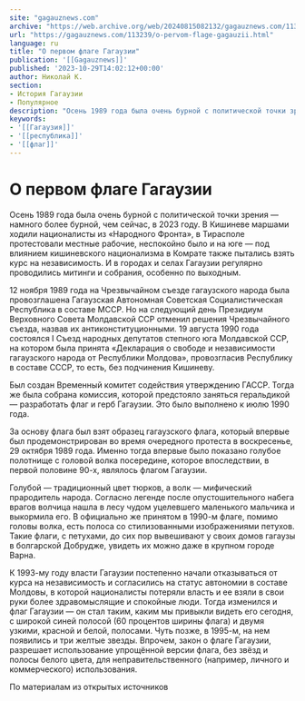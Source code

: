 ```yaml
---
site: "gagauznews.com"
archive: "https://web.archive.org/web/20240815082132/gagauznews.com/113239/o-pervom-flage-gagauzii.html"
url: "https://gagauznews.com/113239/o-pervom-flage-gagauzii.html"
language: ru
title: "О первом флаге Гагаузии"
publication: '[[Gagauznews]]'
published: '2023-10-29T14:02:12+00:00'
author: Николай К.
section:
- История Гагаузии
- Популярное
description: "Осень 1989 года была очень бурной с политической точки зрения — намного более бурной, чем сейчас, в 2023 году. В Кишиневе маршами ходили националисты из «Народного Фронта», в Тирасполе протестовали местные рабочие, неспокойно было и на юге — под влиянием кишиневского национализма в Комрате также пытались взять курс на независимость. И в городах и селах Гагаузии регулярно проводились митинги и собрания, особенно по выходным. 12 ноября 1989 года на Чрезвычайном съезде гагаузского народа была провозглашена Гагаузская Автономная Советская Социалистическая Республика в составе МССР. Но на следующий день Президиум Верховного Совета Молдавской ССР отменил решения Чрезвычайного съезда, назвав их антиконституционными. 19 […]"
keywords:
- '[[Гагаузия]]'
- '[[республика]]'
- '[[флаг]]'
---
```


# О первом флаге Гагаузии

Осень 1989 года была очень бурной с политической точки зрения — намного более бурной, чем сейчас, в 2023 году. В Кишиневе маршами ходили националисты из «Народного Фронта», в Тирасполе протестовали местные рабочие, неспокойно было и на юге — под влиянием кишиневского национализма в Комрате также пытались взять курс на независимость. И в городах и селах Гагаузии регулярно проводились митинги и собрания, особенно по выходным.

12 ноября 1989 года на Чрезвычайном съезде гагаузского народа была провозглашена Гагаузская Автономная Советская Социалистическая Республика в составе МССР. Но на следующий день Президиум Верховного Совета Молдавской ССР отменил решения Чрезвычайного съезда, назвав их антиконституционными. 19 августа 1990 года состоялся I Съезд народных депутатов степного юга Молдавской ССР, на котором была принята «Декларация о свободе и независимости гагаузского народа от Республики Молдова», провозгласив Республику в составе СССР, то есть, без подчинения Кишиневу.

Был создан Временный комитет содействия утверждению ГАССР. Тогда же была собрана комиссия, которой предстояло заняться геральдикой — разработать флаг и герб Гагаузии. Это было выполнено к июлю 1990 года.

За основу флага был взят образец гагаузского флага, который впервые был продемонстрирован во время очередного протеста в воскресенье, 29 октября 1989 года. Именно тогда впервые было показано голубое полотнище с головой волка посередине, которое впоследствии, в первой половине 90-х, являлось флагом Гагаузии.

Голубой — традиционный цвет тюрков, а волк — мифический прародитель народа. Согласно легенде после опустошительного набега врагов волчица нашла в лесу чудом уцелевшего маленького мальчика и выкормила его. В официально же принятом в 1990-м флаге, помимо головы волка, есть полоса со стилизованными изображениями петухов. Такие флаги, с петухами, до сих пор вывешивают у своих домов гагаузы в болгарской Добрудже, увидеть их можно даже в крупном городе Варна.

К 1993-му году власти Гагаузии постепенно начали отказываться от курса на независимость и согласились на статус автономии в составе Молдовы, в которой националисты потеряли власть и ее взяли в свои руки более здравомыслящие и спокойные люди. Тогда изменился и флаг Гагаузии — он стал таким, каким мы привыкли видеть его сегодня, с широкой синей полосой (60 процентов ширины флага) и двумя узкими, красной и белой, полосами. Чуть позже, в 1995-м, на нем появились и три желтые звезды. Впрочем, закон о флаге Гагаузии, разрешает использование упрощённой версии флага, без звёзд и полосы белого цвета, для неправительственного (например, личного и коммерческого) использования.

По материалам из открытых источников